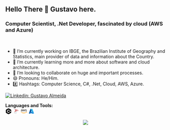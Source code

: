 ## Hello There 👋 Gustavo here.
### Computer Scientist, .Net Developer, fascinated by cloud (AWS and Azure)

</br>

<!-- About and contact-->
- 🔭 I’m currently working on IBGE, the Brazilian Institute of Geography and Statistics, main provider of data and information about the Country. 
- 🌱 I’m currently learning more and more about software and cloud architecture.
- 👯 I’m looking to collaborate on huge and important processes.
- 😄 Pronouns: He/Him.
- #️⃣ Hashtags: Computer Science, C#, .Net, Cloud, AWS, Azure.

<!-- Follow icons shortcut -->
[![Linkedin: Gustavo Almeida](https://img.shields.io/badge/-ghalmeida-blue?style=flat-square&logo=Linkedin&logoColor=white&link=https://www.linkedin.com/in/ghalmeida)](https://www.linkedin.com/in/ghalmeida/)

**Languages and Tools:**  
<code><img height="20" src="csharp.png"></code>
<code><img height="20" src="mssql.png"></code>
<code><img height="20" src="aws.png"></code>
<code><img height="20" src="Azure.png"></code>

<div align="center">
  <a href="https://github.com/ghalmeida18">
  <img height="150em" src="https://github-readme-stats.vercel.app/api/top-langs/?username=ghalmeida18&layout=compact&langs_count=7&theme=radical"/>
</div>


 

